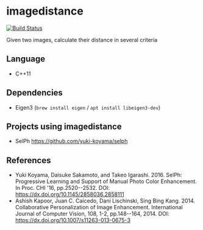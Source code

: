 # imagedistance

[![Build Status](https://travis-ci.com/yuki-koyama/imagedistance.svg?branch=master)](https://travis-ci.com/yuki-koyama/imagedistance)

Given two images, calculate their distance in several criteria

## Language

- C++11

## Dependencies

- Eigen3 (`brew install eigen` / `apt install libeigen3-dev`)

## Projects using imagedistance

- SelPh <https://github.com/yuki-koyama/selph>

## References

- Yuki Koyama, Daisuke Sakamoto, and Takeo Igarashi. 2016. SelPh: Progressive Learning and Support of Manual Photo Color Enhancement. In Proc. CHI '16, pp.2520--2532. DOI: <https://dx.doi.org/10.1145/2858036.2858111>
- Ashish Kapoor, Juan C. Caicedo, Dani Lischinski, Sing Bing Kang. 2014. Collaborative Personalization of Image Enhancement. International Journal of Computer Vision, 108, 1-2, pp.148--164, 2014. DOI: <https://dx.doi.org/10.1007/s11263-013-0675-3>
